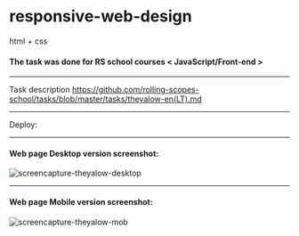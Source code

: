 # responsive-web-design
html + css

#### The task was done for RS school courses < JavaScript/Front-end >
_______________________________________________________________________________________

Task description
https://github.com/rolling-scopes-school/tasks/blob/master/tasks/theyalow-en(LT).md
_______________________________________________________________________________________

Deploy:

_______________________________________________________________________________________

#### Web page Desktop version screenshot:

![screencapture-theyalow-desktop](https://user-images.githubusercontent.com/38910059/159114484-a473fbd5-90d1-41bc-9764-eaf52110d0f6.png)

_______________________________________________________________________________________

#### Web page Mobile version screenshot:

![screencapture-theyalow-mob](https://user-images.githubusercontent.com/38910059/159114507-0d45bee5-0301-4813-88df-bc911f09c7ca.png)
